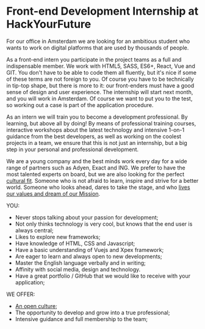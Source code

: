 # Front-end Development Internship at HackYourFuture

For our office in Amsterdam we are looking for an ambitious student who wants to work on digital platforms that are used by thousands of people.

As a front-end intern you participate in the project teams as a full and indispensable member. We work with HTML5, SASS, ES6+, React, Vue and GIT. You don't have to be able to code them all fluently, but it's nice if some of these terms are not foreign to you. Of course you have to be technically in tip-top shape, but there is more to it: our front-enders must have a good sense of design and user experience. The internship will start next month, and you will work in Amsterdam. Of course we want to put you to the test, so working out a case is part of the application procedure.

As an intern we will train you to become a development professional. By learning, but above all by doing! By means of professional training courses, interactive workshops about the latest technology and intensive 1-on-1 guidance from the best developers, as well as working on the coolest projects in a team, we ensure that this is not just an internship, but a big step in your personal and professional development.

We are a young company and the best minds work every day for a wide range of partners such as Adyen, Exact and ING. We prefer to have the most talented experts on board, but we are also looking for the perfect [cultural fit](https://github.com/HackYourFuture/culture). Someone who is not afraid to learn, inspire and strive for a better world. Someone who looks ahead, dares to take the stage, and who [lives our values and dream of our Mission](https://github.com/HackYourFuture/culture).

YOU:
- Never stops talking about your passion for development;
- Not only thinks technology is very cool, but knows that the end user is always central;
- Likes to explore new frameworks;
- Have knowledge of HTML, CSS and Javascript;
- Have a basic understanding of Vuejs and Xpex framework;
- Are eager to learn and always open to new developments;
- Master the English language verbally and in writing;
- Affinity with social media, design and technology.
- Have a great portfolio / GitHub that we would like to receive with your application;

WE OFFER:
- [An open culture](https://github.com/HackYourFuture/culture);
- The opportunity to develop and grow into a true professional;
- Intensive guidance and full membership to the team;
